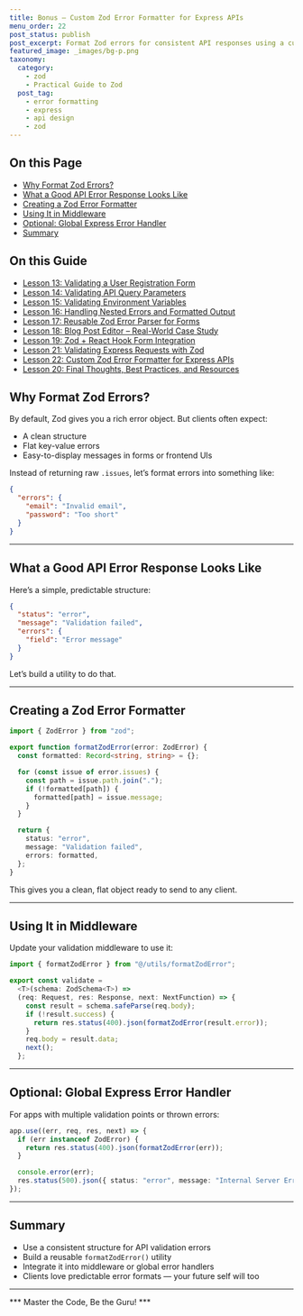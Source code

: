 ```yaml
---
title: Bonus – Custom Zod Error Formatter for Express APIs
menu_order: 22
post_status: publish
post_excerpt: Format Zod errors for consistent API responses using a custom Express handler.
featured_image: _images/bg-p.png
taxonomy:
  category:
    - zod
    - Practical Guide to Zod
  post_tag:
    - error formatting
    - express
    - api design
    - zod
---
```


<div class="toc" markdown="1">

## On this Page

- [Why Format Zod Errors?](#why-format-zod-errors)
- [What a Good API Error Response Looks Like](#what-a-good-api-error-response-looks-like)
- [Creating a Zod Error Formatter](#creating-a-zod-error-formatter)
- [Using It in Middleware](#using-it-in-middleware)
- [Optional: Global Express Error Handler](#optional-global-express-error-handler)
- [Summary](#summary)

</div>

<div class="otg" markdown="1">

## On this Guide
- [Lesson 13: Validating a User Registration Form](./lesson-13-validating-a-user-registration-form)
- [Lesson 14: Validating API Query Parameters](./lesson14-validating-api-query-parameters)
- [Lesson 15: Validating Environment Variables](./lesson-15-validating-environment-variables)
- [Lesson 16: Handling Nested Errors and Formatted Output](./lesson-16-handling-nested-errors-and-formatted-output)
- [Lesson 17: Reusable Zod Error Parser for Forms](./lesson-17-reusable-zod-error-parser-for-forms)
- [Lesson 18: Blog Post Editor – Real-World Case Study](./lesson-18-blog-post-editor-real-world-case)
- [Lesson 19: Zod + React Hook Form Integration](./lesson-19-zod-react-hook-form-integration)
- [Lesson 21: Validating Express Requests with Zod](./lesson20-validating-express-requests-with-zod)
- [Lesson 22: Custom Zod Error Formatter for Express APIs](./lesson-21-custom-zod-error-formatter-for-express)
- [Lesson 20: Final Thoughts, Best Practices, and Resources](./lesson-22-final-thoughts-best-practices-and-resources)

</div>

<div class="guru-main" markdown="1">

## Why Format Zod Errors?

By default, Zod gives you a rich error object. But clients often expect:

- A clean structure
- Flat key-value errors
- Easy-to-display messages in forms or frontend UIs

Instead of returning raw `.issues`, let’s format errors into something like:

```json
{
  "errors": {
    "email": "Invalid email",
    "password": "Too short"
  }
}
```

---

## What a Good API Error Response Looks Like

Here’s a simple, predictable structure:

```json
{
  "status": "error",
  "message": "Validation failed",
  "errors": {
    "field": "Error message"
  }
}
```

Let’s build a utility to do that.

---

## Creating a Zod Error Formatter

```ts
import { ZodError } from "zod";

export function formatZodError(error: ZodError) {
  const formatted: Record<string, string> = {};

  for (const issue of error.issues) {
    const path = issue.path.join(".");
    if (!formatted[path]) {
      formatted[path] = issue.message;
    }
  }

  return {
    status: "error",
    message: "Validation failed",
    errors: formatted,
  };
}
```

This gives you a clean, flat object ready to send to any client.

---

## Using It in Middleware

Update your validation middleware to use it:

```ts
import { formatZodError } from "@/utils/formatZodError";

export const validate =
  <T>(schema: ZodSchema<T>) =>
  (req: Request, res: Response, next: NextFunction) => {
    const result = schema.safeParse(req.body);
    if (!result.success) {
      return res.status(400).json(formatZodError(result.error));
    }
    req.body = result.data;
    next();
  };
```

---

## Optional: Global Express Error Handler

For apps with multiple validation points or thrown errors:

```ts
app.use((err, req, res, next) => {
  if (err instanceof ZodError) {
    return res.status(400).json(formatZodError(err));
  }

  console.error(err);
  res.status(500).json({ status: "error", message: "Internal Server Error" });
});
```

---

## Summary

- Use a consistent structure for API validation errors
- Build a reusable `formatZodError()` utility
- Integrate it into middleware or global error handlers
- Clients love predictable error formats — your future self will too

---

*** Master the Code, Be the Guru! ***

</div>
